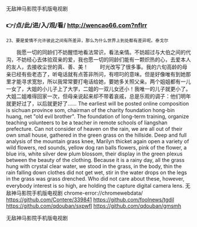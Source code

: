 
无敌神马影院手机版电视剧




### 👉/点/此/进/入/观/看/ http://wencao66.com?nflrr




	23、要是爱情不允许彼此之间有所差异，那么为什么世界上到处都有差异呢。泰戈尔
　　我愿一切的同龄们不妨醒悟地看法常识，看法亲情。不妨超过与大伯之间的代沟，不妨经心去体验双亲的爱，我也愿一切的同龄们能有一颗炽热的心，去爱本人的友人，去接收尘世的真、善、美！
　　时光改写了很多事。我的六旬高龄的母亲已经有些老态了，听电话就有点答非所问，有唠叼的意味。但是好像唯有到她那里才能寻求宽恕，所以我常常要打电话给她，要她多关照父亲。两个姐姐都有一儿一女了，大姐的小儿子上了大学，二姐的一双儿女还小！我唯一的儿子就更小了。大姐二姐难得回家一次，但母亲说起来却不带着哀戚，总是乐观的调子：他们明年就更好过了，以后就更好了……
The earliest will be posted online composition is sichuan province som, chairman of the charity foundation hong-bin huang, net "old evil brother".
The foundation of long-term training, organize teaching volunteers to be a teacher in remote schools of liangshan prefecture.
Can not consider of heaven on the rain, we are all out of their own small house, gathered in the green grass on the hillside.
Deep and full analysis of the mountain grass knee, Marilyn thicket again open a variety of wild flowers, red sounds, yellow dog ran balls flowers, pink of the flower, a blue iris, white silver dew plum blossom, their display in the green plexus between the beauty of the clothing.
Because it is a rainy day, all the grass hung with crystal clear water, we stood in the grass, in the body, thin the rain falling down clothes did not get wet, stir in the water drops on the legs in the grass was grass drenched.
Who did not care about these, however, everybody interest is so high, are holding the capture digital camera lens.
无敌神马影院手机版电视剧 chrome-error://chromewebdata/
https://github.com/Contere/339841
https://github.com/foolnews/tgdil
https://github.com/qdouban/sxpwfl
https://github.com/qdouban/gmsmh





无敌神马影院手机版电视剧
